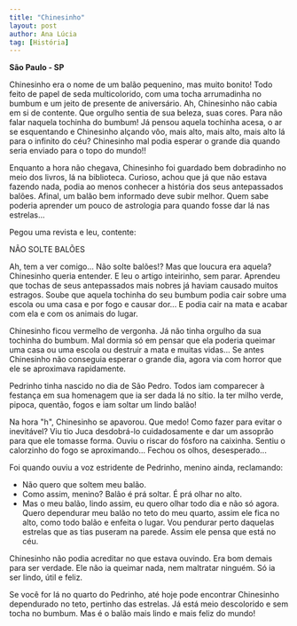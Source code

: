 ```yaml
---
title: "Chinesinho"
layout: post
author: Ana Lúcia
tag: [História]
---
```


**São Paulo - SP**

Chinesinho era o nome de um balão pequenino, mas muito bonito! Todo
feito de papel de seda multicolorido, com uma tocha arrumadinha no
bumbum e um jeito de presente de aniversário.  Ah, Chinesinho não
cabia em si de contente.  Que orgulho sentia de sua beleza, suas
cores. Para não falar naquela tochinha do bumbum!  Já pensou aquela
tochinha acesa, o ar se esquentando e Chinesinho alçando vôo, mais
alto, mais alto, mais alto lá para o infinito do céu?  Chinesinho mal
podia esperar o grande dia quando seria enviado para o topo do mundo!!

Enquanto a hora não chegava, Chinesinho foi guardado bem dobradinho no
meio dos livros, lá na biblioteca.  Curioso, achou que já que não
estava fazendo nada, podia ao menos conhecer a história dos seus
antepassados balões.  Afinal, um balão bem informado deve subir
melhor.  Quem sabe poderia aprender um pouco de astrologia para quando
fosse dar lá nas estrelas...

Pegou uma revista e leu, contente:

NÃO SOLTE BALÕES

Ah, tem a ver comigo...  Não solte balões!?  Mas que loucura era
aquela? Chinesinho queria entender.  E leu o artigo inteirinho, sem
parar. Aprendeu que tochas de seus antepassados mais nobres já haviam
causado muitos estragos.  Soube que aquela tochinha do seu bumbum
podia cair sobre uma escola ou uma casa e por fogo e causar dor...  E
podia cair na mata e acabar com ela e com os animais do lugar.

Chinesinho ficou vermelho de vergonha. Já não tinha orgulho da sua
tochinha do bumbum.  Mal dormia só em pensar que ela poderia queimar
uma casa ou uma escola ou destruir a mata e muitas vidas... Se antes
Chinesinho não conseguia esperar o grande dia, agora via com horror
que ele se aproximava rapidamente.

Pedrinho tinha nascido no dia de São Pedro. Todos iam comparecer à
festança em sua homenagem que ia ser dada lá no sítio. Ia ter milho
verde, pipoca, quentão, fogos e iam soltar um lindo balão!

Na hora "h", Chinesinho se apavorou.  Que medo!  Como fazer para
evitar o inevitável?  Viu tio Juca desdobrá-lo cuidadosamente e dar um
assoprão para que ele tomasse forma.  Ouviu o riscar do fósforo na
caixinha.  Sentiu o calorzinho do fogo se aproximando...  Fechou os
olhos, desesperado...

Foi quando ouviu a voz estridente de Pedrinho, menino ainda, reclamando:  
- Não quero que soltem meu balão.  
- Como assim, menino?  Balão é prá soltar. É prá olhar no alto.  
- Mas o meu balão, lindo assim, eu quero olhar todo dia e não só
  agora. Quero dependurar meu balão no teto do meu quarto, assim ele
  fica no alto, como todo balão e enfeita o lugar.  Vou pendurar perto
  daquelas estrelas que as tias puseram na parede.  Assim ele pensa
  que está no céu.

Chinesinho não podia acreditar no que estava ouvindo.  Era bom demais
para ser verdade.  Ele não ia queimar nada, nem maltratar ninguém.  Só
ia ser lindo, útil e feliz.

Se você for lá no quarto do Pedrinho, até hoje pode encontrar
Chinesinho dependurado no teto, pertinho das estrelas. Já está meio
descolorido e sem tocha no bumbum.  Mas é o balão mais lindo e mais
feliz do mundo!
